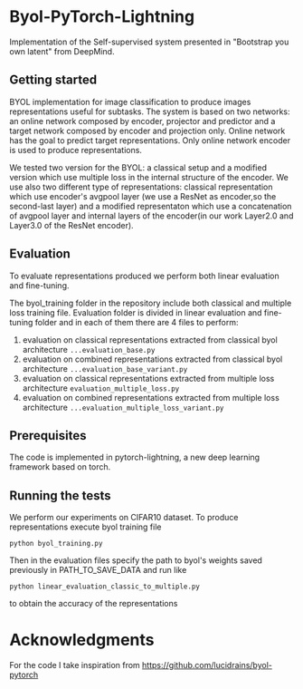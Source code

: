 # Byol-PyTorch-Lightning
Implementation of the Self-supervised system presented in "Bootstrap you own latent" from DeepMind. 

## Getting started

BYOL implementation for image classification to produce images representations useful for subtasks. The system is based on two networks: an online network composed by encoder, projector and predictor and a target network composed by encoder and projection only. Online network has the goal to predict target representations. 
Only online network encoder is used to produce representations.

We tested two version for the BYOL: a classical setup and a modified version which use multiple loss in the internal structure of the encoder. 
We use also two different type of representations: classical representation which use encoder's avgpool layer (we use a ResNet as encoder,so the second-last layer) and a modified representaton which use a concatenation of avgpool layer and internal layers of the encoder(in our work Layer2.0 and Layer3.0 of the ResNet encoder).

## Evaluation
To evaluate representations produced we perform both linear evaluation and fine-tuning. 

The byol_training folder in the repository include both classical and multiple loss training file.
Evaluation folder is divided in linear evaluation and fine-tuning folder and in each of them there are 4 files to perform:

   1. evaluation on classical representations extracted from classical byol architecture `...evaluation_base.py`        
   2. evaluation on combined representations extracted from classical byol architecture `...evaluation_base_variant.py`
   3. evaluation on classical representations extracted from multiple loss architecture `evaluation_multiple_loss.py`
   4. evaluation on combined representations extracted from multiple loss architecture `...evaluation_multiple_loss_variant.py`

## Prerequisites
The code is implemented in pytorch-lightning, a new deep learning framework based on torch.


## Running the tests
                                             
We perform our experiments on CIFAR10 dataset. 
To produce representations execute byol training file 

` python byol_training.py `

Then in the evaluation files specify the path to byol's weights saved previously in PATH_TO_SAVE_DATA and run like

` python linear_evaluation_classic_to_multiple.py `

to obtain the accuracy of the representations

# Acknowledgments
For the code I take inspiration from https://github.com/lucidrains/byol-pytorch


